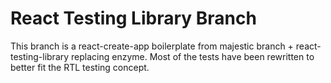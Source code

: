 # React Testing Library Branch

This branch is a react-create-app boilerplate from majestic branch + react-testing-library replacing enzyme. Most of the tests have been rewritten to better fit the RTL testing concept.
